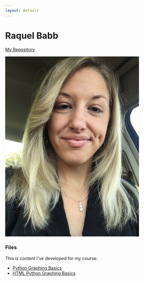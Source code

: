 ```yaml
---
layout: default
---
```


# Raquel Babb

[My Repository](https://babbra91.github.io)

![A Photo of Me](/Pics/Selfie_Resizedv2.PNG)

### Files

This is content I've developed for my course:

- [Python Graphing Basics](https://github.com/babbra91/babbra91.github.io/blob/master/PythonGraphs/BasicGraphAssignment.ipynb)
- [HTML Python Graphing Basics](https://github.com/babbra91/babbra91.github.io/blob/master/PythonGraphs/BasicGraphAssignment.html)
